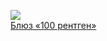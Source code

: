 ![](/books/sf_action/Алексей%20Молокин/Блюз%20«100%20рентген».jpg)  
[Блюз «100 рентген»](/books/sf_action/Алексей%20Молокин/Блюз%20«100%20рентген»)